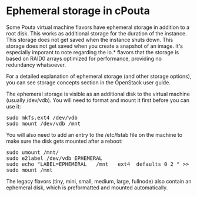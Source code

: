 # Ephemeral storage in cPouta

Some Pouta virtual machine flavors have ephemeral storage in addition to a root disk. 
This works as additional storage for the duration of the instance. This storage does not 
get saved when the instance shuts down. This storage does not get saved when you create a 
snapshot of an image. It's especially imporant to note regarding the io.* flavors that 
the storage is based on RAID0 arrays optimized for performance, providing no redundancy whatsoever.

For a detailed explanation of ephemeral storage (and other storage options), you can see storage 
concepts section in the OpenStack user guide.

The ephemeral storage is visible as an additional disk to the virtual machine (usually /dev/vdb). 
You will need to format and mount it first before you can use it:

<pre>sudo mkfs.ext4 /dev/vdb
sudo mount /dev/vdb /mnt</pre>

You will also need to add an entry to the /etc/fstab file on the machine to make sure the disk gets mounted after a reboot:

<pre>sudo umount /mnt/
sudo e2label /dev/vdb EPHEMERAL
sudo echo "LABEL=EPHEMERAL   /mnt   ext4  defaults 0 2 " >> /etc/fstab
sudo mount /mnt
</pre>
The legacy flavors (tiny, mini, small, medium, large, fullnode) also contain an ephemeral disk, 
which is preformatted and mounted automatically.
